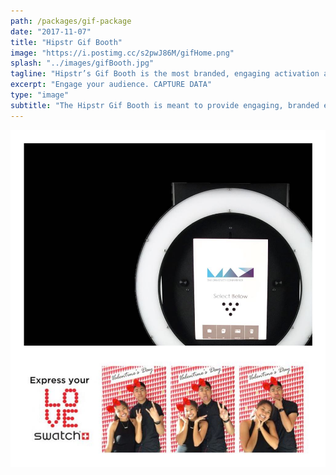 ```yaml
---
path: /packages/gif-package
date: "2017-11-07"
title: "Hipstr Gif Booth"
image: "https://i.postimg.cc/s2pwJ86M/gifHome.png"
splash: "../images/gifBooth.jpg"
tagline: "Hipstr’s Gif Booth is the most branded, engaging activation available. We guarantee a good time, every time."
excerpt: "Engage your audience. CAPTURE DATA"
type: "image"
subtitle: "The Hipstr Gif Booth is meant to provide engaging, branded experiences for guests. With its sleek look and minimal footprint, it will be an ideal way for you to engage your audiences and capture data."
---
```


<img src="../images/gifBoothGrid.jpg">
